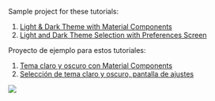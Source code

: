 Sample project for these tutorials:

1. [Light & Dark Theme with Material Components](https://danielme.com/2023/12/25/android-light-and-dark-theme-selection-with-preferences-screen/)
2. [Light and Dark Theme Selection with Preferences Screen](https://danielme.com/2020/12/20/android-seleccion-de-tema-claro-y-oscuro-pantalla-de-ajustes/)


Proyecto de ejemplo para estos tutoriales:

1. [Tema claro y oscuro con Material Components](https://danielme.com/2020/12/20/diseno-android-tema-claro-y-oscuro-con-material-components/)
2. [Selección de tema claro y oscuro, pantalla de ajustes](https://danielme.com/2020/12/20/android-seleccion-de-tema-claro-y-oscuro-pantalla-de-ajustes/)


[![](https://img.youtube.com/vi/pYEodKYYASs/0.jpg)](https://www.youtube.com/watch?v=phkm1Tbghes)

